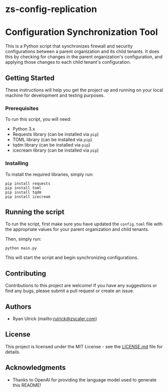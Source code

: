 # zs-config-replication

# Configuration Synchronization Tool

This is a Python script that synchronizes firewall and security configurations between a parent organization and its child tenants. It does this by checking for changes in the parent organization's configuration, and applying those changes to each child tenant's configuration.

## Getting Started

These instructions will help you get the project up and running on your local machine for development and testing purposes.

### Prerequisites

To run this script, you will need:

- Python 3.x
- Requests library (can be installed via `pip`)
- TOML library (can be installed via `pip`)
- tqdm library (can be installed via `pip`)
- icecream library (can be installed via `pip`)

### Installing

To install the required libraries, simply run:

```
pip install requests
pip install toml
pip install tqdm
pip install icecream
```

## Running the script

To run the script, first make sure you have updated the `config.toml` file with the appropriate values for your parent organization and child tenants.

Then, simply run:

```
python main.py
```

This will start the script and begin synchronizing configurations.

## Contributing

Contributions to this project are welcome! If you have any suggestions or find any bugs, please submit a pull request or create an issue.

## Authors

- Ryan Ulrick (mailto:rulrick@zscaler.com)


## License

This project is licensed under the MIT License - see the [LICENSE.md](LICENSE.md) file for details.

## Acknowledgments

- Thanks to OpenAI for providing the language model used to generate this README!